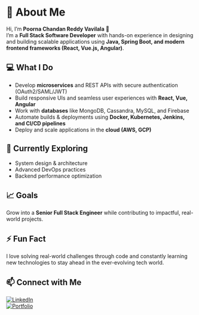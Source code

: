 # 🚀 About Me

Hi, I’m **Poorna Chandan Reddy Vavilala** 👋  
I’m a **Full Stack Software Developer** with hands-on experience in designing and building scalable applications using **Java, Spring Boot, and modern frontend frameworks (React, Vue.js, Angular)**.  

## 💻 What I Do
- Develop **microservices** and REST APIs with secure authentication (OAuth2/SAML/JWT)  
- Build responsive UIs and seamless user experiences with **React, Vue, Angular**  
- Work with **databases** like MongoDB, Cassandra, MySQL, and Firebase  
- Automate builds & deployments using **Docker, Kubernetes, Jenkins, and CI/CD pipelines**  
- Deploy and scale applications in the **cloud (AWS, GCP)**  

## 🌱 Currently Exploring
- System design & architecture  
- Advanced DevOps practices  
- Backend performance optimization  

## 📈 Goals
Grow into a **Senior Full Stack Engineer** while contributing to impactful, real-world projects.  

## ⚡ Fun Fact
I love solving real-world challenges through code and constantly learning new technologies to stay ahead in the ever-evolving tech world.  

## 📫 Connect with Me
[![LinkedIn](https://img.shields.io/badge/LinkedIn-blue?logo=linkedin&logoColor=white)](https://www.linkedin.com/chandan-vavilala.com)  
[![Portfolio](https://img.shields.io/badge/Portfolio-%23000000.svg?&style=for-the-badge&logo=firefox&logoColor=white)](https://chandanvavilala.com)  
